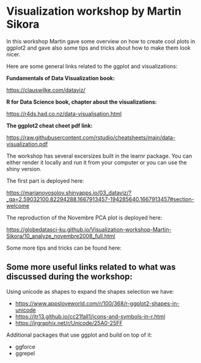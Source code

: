 # Visualization workshop by Martin Sikora

In this workshop Martin gave some overview on how to create cool plots in ggplot2 and gave also some tips and tricks about how to make them look nicer. 

Here are some general links related to the ggplot and visualizations:

**Fundamentals of Data Visualization book:**

https://clauswilke.com/dataviz/

**R for Data Science book, chapter about the visualizations:**

https://r4ds.had.co.nz/data-visualisation.html

**The ggplot2 cheat cheet pdf link:**

https://raw.githubusercontent.com/rstudio/cheatsheets/main/data-visualization.pdf

The workshop has several excersizes built in the learnr package. You can either render it locally and run it from your computer or you can use the shiny version.

The first part is deployed here:

https://marianovosolov.shinyapps.io/03_dataviz/?_ga=2.59032100.82294288.1667913457-194285640.1667913457#section-welcome

The reproduction of the Novembre PCA plot is deployed here:

https://globedatasci-ku.github.io/Visualization-workshop-Martin-Sikora/10_analyze_novembre2008_full.html

Some more tips and tricks can be found here:


## Some more useful links related to what was discussed during the workshop:

Using unicode as shapes to expand the shapes selection we have:
- https://www.appsloveworld.com/r/100/368/r-ggplot2-shapes-in-unicode
- https://jtr13.github.io/cc21fall1/icons-and-symbols-in-r.html
- https://jrgraphix.net/r/Unicode/25A0-25FF

Additional packages that use ggplot and build on top of it:

- ggforce
- ggrepel
